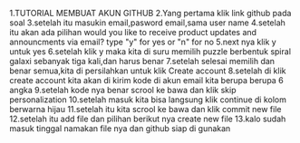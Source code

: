 1.TUTORIAL MEMBUAT AKUN GITHUB
2.Yang pertama klik link github pada soal
3.setelah itu masukin email,pasword email,sama user name
4.setelah itu akan ada pilihan would you like to receive product updates and announcments via email? type "y" for yes or "n" for no
5.next nya klik y untuk yes
6.setelah klik y maka kita di suru memilih puzzle berbentuk spiral galaxi sebanyak tiga kali,dan harus benar
7.setelah selesai memilih dan benar semua,kita di persilahkan untuk klik Create account
8.setelah di klik create account kita akan di kirim kode di akun email kita berupa berupa 6 angka
9.setelah kode nya benar scrool ke bawa dan klik skip personalization
10.setelah masuk kita bisa langsung klik continue di kolom berwarna hijau
11.setelah itu kita scrool ke bawa dan klik commit new file
12.setelah itu add file dan pilihan berikut nya create new file
13.kalo sudah masuk tinggal namakan file nya dan github siap di gunakan
